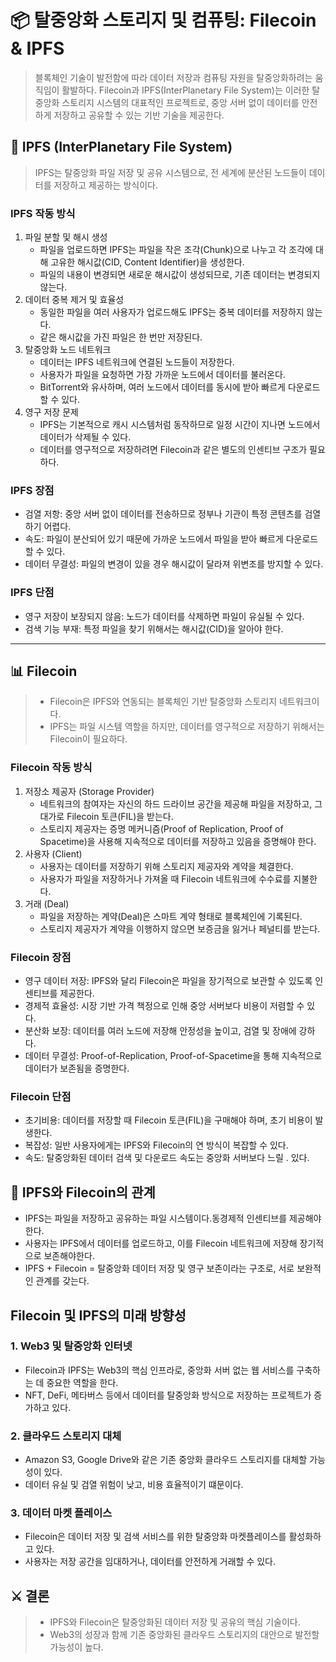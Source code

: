 # 📦 탈중앙화 스토리지 및 컴퓨팅: Filecoin & IPFS
> 블록체인 기술이 발전함에 따라 데이터 저장과 컴퓨팅 자원을 탈중앙화하려는 움직임이 활발하다. Filecoin과 IPFS(InterPlanetary File System)는
> 이러한 탈중앙화 스토리지 시스템의 대표적인 프로젝트로, 중앙 서버 없이 데이터를 안전하게 저장하고 공유할 수 있는 기반 기술을 제공한다.

## 📌 IPFS (InterPlanetary File System)
> IPFS는 탈중앙화 파일 저장 및 공유 시스템으로, 전 세계에 분산된 노드들이 데이터를 저장하고 제공하는 방식이다.

### IPFS 작동 방식
1. 파일 분할 및 해시 생성
   - 파일을 업로드하면 IPFS는 파일을 작은 조각(Chunk)으로 나누고 각 조각에 대해 고유한 해시값(CID, Content Identifier)을 생성한다.
   - 파일의 내용이 변경되면 새로운 해시값이 생성되므로, 기존 데이터는 변경되지 않는다.
2. 데이터 중복 제거 및 효율성
   - 동일한 파일을 여러 사용자가 업로드해도 IPFS는 중복 데이터를 저장하지 않는다.
   - 같은 해시값을 가진 파일은 한 번만 저장된다.
3. 탈중앙화 노드 네트워크
   - 데이터는 IPFS 네트워크에 연결된 노드들이 저장한다.
   - 사용자가 파일을 요청하면 가장 가까운 노드에서 데이터를 불러온다.
   - BitTorrent와 유사하며, 여러 노드에서 데이터를 동시에 받아 빠르게 다운로드 할 수 있다.
4. 영구 저장 문제
   - IPFS는 기본적으로 캐시 시스템처럼 동작하므로 일정 시간이 지나면 노드에서 데이터가 삭제될 수 있다.
   - 데이터를 영구적으로 저장하려면 Filecoin과 같은 별도의 인센티브 구조가 필요하다.

### IPFS 장점
- 검열 저항: 중앙 서버 없이 데이터를 전송하므로 정부나 기관이 특정 콘텐츠를 검열하기 어렵다.
- 속도: 파일이 분산되어 있기 때문에 가까운 노드에서 파일을 받아 빠르게 다운로드 할 수 있다.
- 데이터 무결성: 파일의 변경이 있을 경우 해시값이 달라져 위변조를 방지할 수 있다.

### IPFS 단점
- 영구 저장이 보장되지 않음: 노드가 데이터를 삭제하면 파일이 유실될 수 있다.
- 검색 기능 부재: 특정 파일을 찾기 위해서는 해시값(CID)을 알아야 한다.

---

## 📊 Filecoin
> - Filecoin은 IPFS와 연동되는 블록체인 기반 탈중앙화 스토리지 네트워크이다.
> - IPFS는 파일 시스템 역할을 하지만, 데이터를 영구적으로 저장하기 위해서는 Filecoin이 필요하다.

### Filecoin 작동 방식
1. 저장소 제공자 (Storage Provider)
   - 네트워크의 참여자는 자신의 하드 드라이브 공간을 제공해 파일을 저장하고, 그 대가로 Filecoin 토큰(FIL)을 받는다.
   - 스토리지 제공자는 증명 메커니즘(Proof of Replication, Proof of Spacetime)을 사용해 지속적으로 데이터를 저장하고 있음을 증명해야 한다.
2. 사용자 (Client)
   - 사용자는 데이터를 저장하기 위해 스토리지 제공자와 계약을 체결한다.
   - 사용자가 파일을 저장하거나 가져올 때 Filecoin 네트워크에 수수료를 지불한다.
3. 거래 (Deal)
   - 파일을 저장하는 계약(Deal)은 스마트 계약 형태로 블록체인에 기록된다.
   - 스토리지 제공자가 계약을 이행하지 않으면 보증금을 잃거나 페널티를 받는다.

### Filecoin 장점
- 영구 데이터 저장: IPFS와 달리 Filecoin은 파일을 장기적으로 보관할 수 있도록 인센티브를 제공한다.
- 경제적 효율성: 시장 기반 가격 책정으로 인해 중앙 서버보다 비용이 저렴할 수 있다.
- 분산화 보장: 데이터를 여러 노드에 저장해 안정성을 높이고, 검열 및 장애에 강하다.
- 데이터 무결성: Proof-of-Replication, Proof-of-Spacetime을 통해 지속적으로 데이터가 보존됨을 증명한다.

### Filecoin 단점
- 초기비용: 데이터를 저장할 때 Filecoin 토큰(FIL)을 구매해야 하며, 초기 비용이 발생한다.
- 복잡성: 일반 사용자에게는 IPFS와 Filecoin의 연 방식이 복잡할 수 있다.
- 속도: 탈중앙화된 데이터 검색 및 다운로드 속도는 중앙화 서버보다 느릴 . 있다.


## 🔗 IPFS와 Filecoin의 관계
- IPFS는 파일을 저장하고 공유하는 파일 시스템이다.동경제적 인센티브를 제공해야한다.
- 사용자는 IPFS에서 데이터를 업로드하고, 이를 Filecoin 네트워크에 저장해 장기적으로 보존해야한다.
- IPFS + Filecoin = 탈중앙화 데이터 저장 및 영구 보존이라는 구조로, 서로 보완적인 관계를 갖는다.

## Filecoin 및 IPFS의 미래 방향성
### 1. Web3 및 탈중앙화 인터넷
- Filecoin과 IPFS는 Web3의 핵심 인프라로, 중앙화 서버 없는 웹 서비스를 구축하는 데 중요한 역할을 한다.
- NFT, DeFi, 메타버스 등에서 데이터를 탈중앙화 방식으로 저장하는 프로젝트가 증가하고 있다.

### 2. 클라우드 스토리지 대체
- Amazon S3, Google Drive와 같은 기존 중앙화 클라우드 스토리지를 대체할 가능성이 있다.
- 데이터 유실 및 검열 위험이 낮고, 비용 효율적이기 떄문이다.

### 3. 데이터 마켓 플레이스
- Filecoin은 데이터 저장 및 검색 서비스를 위한 탈중앙화 마켓플레이스를 활성화하고 있다.
- 사용자는 저장 공간을 임대하거나, 데이터를 안전하게 거래할 수 있다.

## ⚔️ 결론
> - IPFS와 Filecoin은 탈중앙화된 데이터 저장 및 공유의 핵심 기술이다.
> - Web3의 성장과 함께 기존 중앙화된 클라우드 스토리지의 대안으로 발전할 가능성이 높다.
